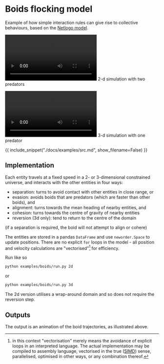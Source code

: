 # Boids flocking model

Example of how simple interaction rules can give rise to collective behaviours, based on the [Netlogo model](https://ccl.northwestern.edu/netlogo/models/Flocking).

![type:video](./img/boids2d.webm)
2-d simulation with two predators

![type:video](./img/boids3d.webm)
3-d simulation with one predator

{{ include_snippet("./docs/examples/src.md", show_filename=False) }}

## Implementation

Each entity travels at a fixed speed in a 2- or 3-dimensional constrained universe, and interacts with the other entities in four ways:

- separation: turns to avoid contact with other entities in close range, or
- evasion: avoids boids that are predators (which are faster than other boids), and
- alignment: turns towards the mean heading of nearby entities, and
- cohesion: turns towards the centre of gravity of nearby entities
- reversion (3d only): tend to return to the centre of the domain

(if a separation is required, the boid will not attempt to align or cohere)

The entities are stored in a pandas `DataFrame` and use `neworder.Space` to update positions. There are no explicit `for` loops in the model - all position and velocity calculations are "vectorised"[^1] for efficiency.

[^1]: in this context "vectorisation" merely means the avoidance of explicit loops in an interpreted language. The actual implementation may be compiled to assembly language, vectorised in the true ([SIMD](https://en.wikipedia.org/wiki/SIMD)) sense, parallelised, optimised in other ways, or any combination thereof.

Run like so

```sh
python examples/boids/run.py 2d
```
or

```sh
python examples/boids/run.py 3d
```

The 2d version utilises a wrap-around domain and so does not require the reversion step.

## Outputs

The output is an animation of the boid trajectories, as illustrated above.